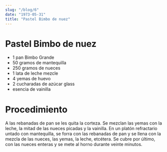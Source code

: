 ```yaml
---
slug: "/blog/6"
date: "1973-05-31"
title: "Pastel Bimbo de nuez"
---
```


# Pastel Bimbo de nuez

- 1 pan Bimbo Grande 
- 50 gramos de mantequilla 
- 250 gramos de nueces 
- 1 lata de leche mezcle 
- 4 yemas de huevo 
- 2 cucharadas de azúcar glass 
- esencia de vainilla 

# Procedimiento 

A las rebanadas de pan se les quita la corteza. Se mezclan las yemas con la leche, la mitad de las nueces picadas y la vainilla. En un platón refractario untado con mantequilla, se forra con las rebanadas de pan y se llena con la mezcla de las nueces, las yemas, la leche, etcétera. Se cubre por último, con las nueces enteras y se mete al horno durante veinte minutos.